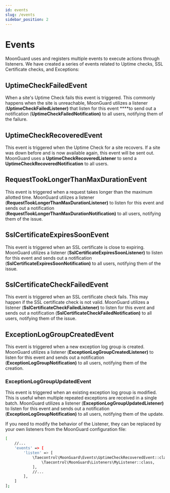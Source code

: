 ```yaml
---
id: events
slug: /events
sidebar_position: 2
---
```


# Events

MoonGuard uses and registers multiple events to execute actions through
listeners. We have created a series of events related to Uptime checks, SSL
Certificate checks, and Exceptions:

## UptimeCheckFailedEvent

When a site's Uptime Check fails this event is triggered. This commonly happens
when the site is unreachable, MoonGuard utilizes a listener
(**UptimeCheckFailedListener)** that listen for this event ****to send out a
notification (**UptimeCheckFailedNotification)** to all users, notifying them
of the failure.

## UptimeCheckRecoveredEvent

This event is triggered when the Uptime Check for a site recovers. If a site
was down before and is now available again, this event will be sent out.
MoonGuard uses a **UptimeCheckRecoveredListener** to send a
**UptimeCheckRecoveredNotification** to all users.

## RequestTookLongerThanMaxDurationEvent

This event is triggered when a request takes longer than the maximum allotted
time. MoonGuard utilizes a listener (**RequestTookLongerThanMaxDurationListener)**
to listen for this event and sends out a notification
(**RequestTookLongerThanMaxDurationNotification)** to all users, notifying them
of the issue.

## SslCertificateExpiresSoonEvent

This event is triggered when an SSL certificate is close to expiring. MoonGuard
utilizes a listener (**SslCertificateExpiresSoonListener)** to listen for this
event and sends out a notification (**SslCertificateExpiresSoonNotification)**
to all users, notifying them of the issue.

## SslCertificateCheckFailedEvent

This event is triggered when an SSL certificate check fails. This may happen if
the SSL certificate check is not valid. MoonGuard utilizes a listener
(**SslCertificateCheckFailedListener)** to listen for this event and sends out
a notification (**SslCertificateCheckFailedNotification)** to all users,
notifying them of the issue.

## ExceptionLogGroupCreatedEvent

This event is triggered when a new exception log group is created. MoonGuard
utilizes a listener (**ExceptionLogGroupCreatedListener)** to listen for this
event and sends out a notification (**ExceptionLogGroupNotification)** to all
users, notifying them of the creation.

### ExceptionLogGroupUpdatedEvent

This event is triggered when an existing exception log group is modified. This
is useful when multiple repeated exceptions are received in a single batch.
MoonGuard utilizes a listener (**ExceptionLogGroupUpdatedListener)** to listen
for this event and sends out a notification (**ExceptionLogGroupNotification)**
to all users, notifying them of the update.

If you need to modify the behavior of the Listener, they can be replaced by your
own listeners from the MoonGuard configuration file:

```bash
[
    //...
    'events' => [
        'listen' => [
            \Taecontrol\MoonGuard\Events\UptimeCheckRecoveredEvent::class => [
                \Taecontrol\MoonGuard\Listeners\MyListener::class,
            ],
            //...
        ],
    ]
];
```
